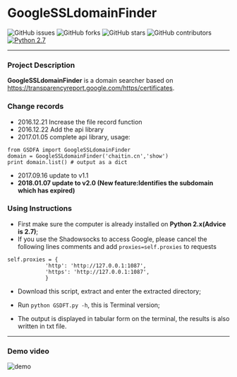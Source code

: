 # GoogleSSLdomainFinder

![GitHub issues](https://img.shields.io/github/issues/We5ter/GSDF.svg)
![GitHub forks](https://img.shields.io/github/forks/We5ter/GSDF.svg)
![GitHub stars](https://img.shields.io/github/stars/We5ter/GSDF.svg)
![GitHub contributors](https://img.shields.io/github/contributors/We5ter/GSDF.svg)
[![Python 2.7](https://img.shields.io/badge/python-2.x-yellow.svg)](https://www.python.org/) 

***

### Project Description

**GoogleSSLdomainFinder** is a domain searcher based on https://transparencyreport.google.com/https/certificates.
### Change records

- 2016.12.21 Increase the file record function
- 2016.12.22 Add the api library
- 2017.01.05 complete api library, usage:
```
from GSDFA import GoogleSSLdomainFinder
domain = GoogleSSLdomainFinder('chaitin.cn','show')
print domain.list() # output as a dict
```

- 2017.09.16 update to v1.1
- **2018.01.07 update to v2.0 (New feature:Identifies the subdomain which has expired)**

### Using Instructions

- First make sure the computer is already installed on **Python 2.x(Advice is 2.7)**;
- If you use the Shadowsocks to access Google, please cancel the following lines comments and add `proxies=self.proxies` to requests
```
self.proxies = {
            'http': 'http://127.0.0.1:1087',
            'https': 'http://127.0.0.1:1087',
            }
```
- Download this script, extract and enter the extracted directory;

- Run  `python GSDFT.py -h`, this is Terminal version;

- The output is displayed in tabular form on the terminal, the results is also written in txt file.

<hr>

### Demo video

![demo](https://github.com/We5ter/GSDF/blob/master/demo.gif)

